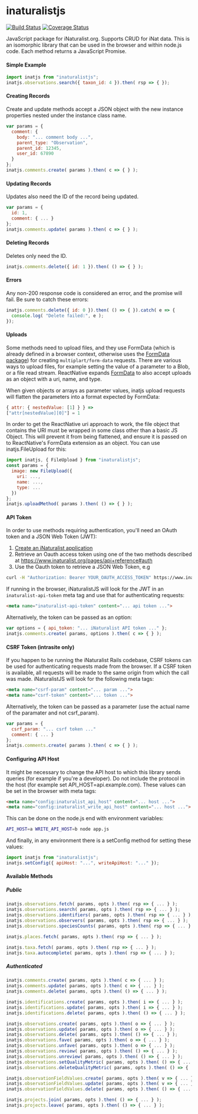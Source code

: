 # inaturalistjs

[![Build Status](https://github.com/inaturalist/inaturalistjs/workflows/inaturalistjs%20CI/badge.svg)](https://github.com/inaturalist/inaturalistjs/actions)
[![Coverage Status](https://coveralls.io/repos/github/inaturalist/inaturalistjs/badge.svg?branch=main)](https://coveralls.io/github/inaturalist/inaturalistjs?branch=main)

JavaScript package for iNaturalist.org. Supports CRUD for iNat data. This
is an isomorphic library that can be used in the browser and within
node.js code. Each method returns a JavaScript Promise.

#### Simple Example
```js
import inatjs from "inaturalistjs";
inatjs.observations.search({ taxon_id: 4 }).then( rsp => { });
```

#### Creating Records

Create and update methods accept a JSON object with the new instance properties
nested under the instance class name.

```js
var params = {
  comment: {
    body: "... comment body ...",
    parent_type: "Observation",
    parent_id: 12345,
    user_id: 67890
  }
};
inatjs.comments.create( params ).then( c => { } );
```

#### Updating Records

Updates also need the ID of the record being updated.

```js
var params = {
  id: 1,
  comment: { ... }
};
inatjs.comments.update( params ).then( c => { } );
```

#### Deleting Records

Deletes only need the ID.

```js
inatjs.comments.delete({ id: 1 }).then( () => { } );
```

#### Errors

Any non-200 response code is considered an error, and the promise will fail. Be
sure to catch these errors:

```js
inatjs.comments.delete({ id: 0 }).then( () => { }).catch( e => {
  console.log( "Delete failed:", e );
});
```

#### Uploads

Some methods need to upload files, and they use FormData (which is already defined in a browser context, otherwise uses the [FormData package](https://www.npmjs.com/package/form-data)) for creating `multiplart/form-data` requests. There are various ways to upload files, for example setting the value of a parameter to a Blob, or a file read stream. ReactNative expands [FormData](https://github.com/facebook/react-native/blob/master/Libraries/Network/FormData.js) to also accept uploads as an object with a uri, name, and type.

When given objects or arrays as parameter values, inatjs upload requests will flatten the parameters into a format expected by FormData:

```js
{ attr: { nestedValue: [1] } } =>
["attr[nestedValue][0]"] = 1
```

In order to get the ReactNative uri approach to work, the file object that contains the URI must be wrapped in some class other than a basic JS Object. This will prevent it from being flattened, and ensure it is passed on to ReactNative's FormData extension as an object. You can use inatjs.FileUpload for this:

```js
import inatjs, { FileUpload } from "inaturalistjs";
const params = {
  image: new FileUpload({
    uri: ...,
    name: ...,
    type: ...
  })
};
inatjs.uploadMethod( params ).then( () => { } );
```

#### API Token

In order to use methods requiring authentication, you'll need an OAuth token and a JSON Web Token (JWT):

1. [Create an iNaturalist application](https://www.inaturalist.org/oauth/applications/new)
1. Retrieve an Oauth access token using one of the two methods described at https://www.inaturalist.org/pages/api+reference#auth
1. Use the Oauth token to retrieve a JSON Web Token, e.g
  ```bash
  curl -H "Authorization: Bearer YOUR_OAUTH_ACCESS_TOKEN" https://www.inaturalist.org/users/api_token
  ```
If running in the browser,
iNaturalistJS will look for the JWT in an `inaturalist-api-token` meta tag and use that for
authenticating requests:

```html
<meta name="inaturalist-api-token" content="... api token ...">
```

Alternatively, the token can be passed as an option:

```js
var options = { api_token: "... iNaturalist API token ..." };
inatjs.comments.create( params, options ).then( c => { } );
```

#### CSRF Token (intrasite only)

If you happen to be running the iNaturalist Rails codebase, CSRF tokens can
be used for authenticating requests made from the browser. If a CSRF token is
available, all requests will be made to the same origin from which the call
was made. iNaturalistJS will look for the following meta tags:

```html
<meta name="csrf-param" content="... param ...">
<meta name="csrf-token" content="... token ...">
```

Alternatively, the token can be passed as a parameter (use the actual
name of the paramater and not csrf_param).

```js
var params = {
  csrf_param: "... csrf token ..."
  comment: { ... }
};
inatjs.comments.create( params ).then( c => { } );
```

#### Configuring API Host

It might be necessary to change the API host to which this library sends queries
(for example if you're a developer). Do not include the protocol in the host
(for example set API_HOST=api.example.com). These values can be set in the
browser with meta tags:

```html
<meta name="config:inaturalist_api_host" content="... host ...">
<meta name="config:inaturalist_write_api_host" content="... host ...">
```

This can be done on the node.js end with environment variables:

```bash
API_HOST=a WRITE_API_HOST=b node app.js
```

And finally, in any environment there is a setConfig method for setting these
values:

```js
import inatjs from "inaturalistjs";
inatjs.setConfig({ apiHost: "...", writeApiHost: "..." });
```

#### Available Methods

##### Public

```js
inatjs.observations.fetch( params, opts ).then( rsp => { ... } );
inatjs.observations.search( params, opts ).then( rsp => { ... } );
inatjs.observations.identifiers( params, opts ).then( rsp => { ... } );
inatjs.observations.observers( params, opts ).then( rsp => { ... } );
inatjs.observations.speciesCounts( params, opts ).then( rsp => { ... } );

inatjs.places.fetch( params, opts ).then( rsp => { ... } );

inatjs.taxa.fetch( params, opts ).then( rsp => { ... } );
inatjs.taxa.autocomplete( params, opts ).then( rsp => { ... } );
```

##### Authenticated

```js
inatjs.comments.create( params, opts ).then( c => { ... } );
inatjs.comments.update( params, opts ).then( c => { ... } );
inatjs.comments.delete( params, opts ).then( () => { ... } );

inatjs.identifications.create( params, opts ).then( i => { ... } );
inatjs.identifications.update( params, opts ).then( i => { ... } );
inatjs.identifications.delete( params, opts ).then( () => { ... } );

inatjs.observations.create( params, opts ).then( o => { ... } );
inatjs.observations.update( params, opts ).then( o => { ... } );
inatjs.observations.delete( params, opts ).then( () => { ... } );
inatjs.observations.fave( params, opts ).then( o => { ... } );
inatjs.observations.unfave( params, opts ).then( o => { ... } );
inatjs.observations.review( params, opts ).then( () => { ... } );
inatjs.observations.unreview( params, opts ).then( () => { ... } );
inatjs.observations.setQualityMetric( params, opts ).then( () => { ... } );
inatjs.observations.deleteQualityMetric( params, opts ).then( () => { ... } );

inatjs.observationFieldValues.create( params, opts ).then( v => { ... } );
inatjs.observationFieldValues.update( params, opts ).then( v => { ... } );
inatjs.observationFieldValues.delete( params, opts ).then( () => { ... } );

inatjs.projects.join( params, opts ).then( () => { ... } );
inatjs.projects.leave( params, opts ).then( () => { ... } );
```
